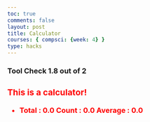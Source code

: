 ```yaml
---
toc: true
comments: false
layout: post
title: Calculator
courses: { compsci: {week: 4} }
type: hacks
---
```


<h3>Tool Check 1.8 out of 2<h3>
<FONT COLOR="#ff0000">
<!-- Help Message -->
<h3>This is a calculator!</h3>


<!-- Totals -->
<ul>
<li>
    Total : <span id="total">0.0</span>
    Count : <span id="count">0.0</span>
    Average : <span id="average">0.0</span>
</li>
</ul>
<!-- Rows added using scores ID -->

<div id="scores">
    <!-- javascript generated inputs -->
</div>

<script>

// Executes on input event and calculates totals
function calculator(event) {
    var key = event.key;
    // Check if the pressed key is the "Tab" key (key code 9) or "Enter" key (key code 13)
    if (key === "Tab" || key === "Enter") { 
        event.preventDefault(); // Prevent default behavior (tabbing to the next element)
        var array = document.getElementsByName('score'); // setup array of scores
        var total = 0;  // running total
        var count = 0;  // count of input elements with valid values

        for (var i = 0; i < array.length; i++) {  // iterate through array
            var value = array[i].value;
            if (parseFloat(value)) {
                var parsedValue = parseFloat(value);
                total += parsedValue;  // add to running total
                count++;
            }
        }

        // update totals
        document.getElementById('total').innerHTML = total.toFixed(2); // show two decimals
        document.getElementById('count').innerHTML = count;

        if (count > 0) {
            document.getElementById('average').innerHTML = (total / count).toFixed(2);
        } else {
            document.getElementById('average').innerHTML = "0.0";
        }

        // adds newInputLine, only if all array values satisfy parseFloat 
        if (count === document.getElementsByName('score').length) {
            newInputLine(count); // make a new input line
        }
    }
}

// Creates a new input box
function newInputLine(index) {

    // Add a label for each score element
    var title = document.createElement('label');
    title.htmlFor = index;
    title.innerHTML = index + ". ";    
    document.getElementById("scores").appendChild(title); // add to HTML

    // Setup score element and attributes
    var score = document.createElement("input"); // input element
    score.id =  index;  // id of input element
    score.onkeydown = calculator // Each key triggers event (using function as a value)
    score.type = "number"; // Use text type to allow typing multiple characters
    score.name = "score";  // name is used to group all "score" elements (array)
    score.style.textAlign = "right";
    score.style.width = "5em";
    document.getElementById("scores").appendChild(score);  // add to HTML
 <body>
        <table class="table">
            <tbody>
                <thead>
                     <tr>
    // Create and add blank line after input box
    var br = document.createElement("br");  // line break element
    document.getElementById("scores").appendChild(br); // add to HTML
 </tr>
        </tr>
        </thead>
        </tbody>
        </table>
        </body>
    // Set focus on the new input line
    document.getElementById(index).focus();
}
// Creates 1st input box on Window load
newInputLine(0);

</script> 